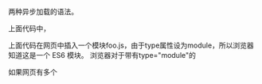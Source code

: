 两种异步加载的语法。

<script src="path/to/myModule.js" defer></script>
<script src="path/to/myModule.js" async></script>
上面代码中，<script>标签打开defer或async属性，脚本就会异步加载。渲染引擎遇到这一行命令，就会开始下载外部脚本，但不会等它下载和执行，而是直接执行后面的命令。

defer与async的区别是：defer要等到整个页面在内存中正常渲染结束（DOM 结构完全生成，以及其他脚本执行完成），才会执行；async一旦下载完，渲染引擎就会中断渲染，执行这个脚本以后，再继续渲染。一句话，defer是“渲染完再执行”，async是“下载完就执行”。另外，如果有多个defer脚本，会按照它们在页面出现的顺序加载，而多个async脚本是不能保证加载顺序的。

加载规则
浏览器加载 ES6 模块，也使用<script>标签，但是要加入type="module"属性。

<script type="module" src="./foo.js"></script>
上面代码在网页中插入一个模块foo.js，由于type属性设为module，所以浏览器知道这是一个 ES6 模块。
浏览器对于带有type="module"的<script>，都是异步加载，不会造成堵塞浏览器，即等到整个页面渲染完，再执行模块脚本，等同于打开了<script>标签的defer属性。

<script type="module" src="./foo.js"></script>
<!-- 等同于 -->
<script type="module" src="./foo.js" defer></script>
如果网页有多个<script type="module">，它们会按照在页面出现的顺序依次执行。
<script>标签的async属性也可以打开，这时只要加载完成，渲染引擎就会中断渲染立即执行。执行完成后，再恢复渲染。

对于外部的模块脚本（上例是foo.js），有几点需要注意。

代码是在模块作用域之中运行，而不是在全局作用域运行。模块内部的顶层变量，外部不可见。
模块脚本自动采用严格模式，不管有没有声明use strict。
模块之中，可以使用import命令加载其他模块（.js后缀不可省略，需要提供绝对 URL 或相对 URL），也可以使用export命令输出对外接口。
模块之中，顶层的this关键字返回undefined，而不是指向window。也就是说，在模块顶层使用this关键字，是无意义的。
同一个模块如果加载多次，将只执行一次。
下面是一个示例模块。

import utils from 'https://example.com/js/utils.js';

const x = 1;

console.log(x === window.x); //false
console.log(this === undefined); // true
利用顶层的this等于undefined这个语法点，可以侦测当前代码是否在 ES6 模块之中。


ES6 模块与 CommonJS 模块的差异 § ⇧
它们有三个重大差异。

CommonJS 模块输出的是一个值的拷贝，ES6 模块输出的是值的引用。
CommonJS 模块是运行时加载，ES6 模块是编译时输出接口。
CommonJS 模块的require()是同步加载模块，ES6 模块的import命令是异步加载，有一个独立的模块依赖的解析阶段。

第二个差异是因为 CommonJS 加载的是一个对象（即module.exports属性），该对象只有在脚本运行完才会生成。而 ES6 模块不是对象，它的对外接口只是一种静态定义，在代码静态解析阶段就会生成。

CommonJS 模块输出的是值的拷贝，也就是说，一旦输出一个值，模块内部的变化就影响不到这个值。
// lib.js

```
var counter = 3;
function incCounter() {
  counter++;
}
module.exports = {
  counter: counter,
  incCounter: incCounter,
};
```

上面代码输出内部变量counter和改写这个变量的内部方法incCounter。然后，在main.js里面加载这个模块。

上面代码输出内部变量counter和改写这个变量的内部方法incCounter。然后，在main.js里面加载这个模块。

// main.js
var mod = require('./lib');

console.log(mod.counter);  // 3
mod.incCounter();
console.log(mod.counter); // 3
上面代码说明，lib.js模块加载以后，它的内部变化就影响不到输出的mod.counter了。这是因为mod.counter是一个原始类型的值，会被缓存。除非写成一个函数，才能得到内部变动后的值。

// lib.js
var counter = 3;
function incCounter() {
  counter++;
}
module.exports = {
  get counter() {
    return counter
  },
  incCounter: incCounter,
};
上面代码中，输出的counter属性实际上是一个取值器函数。现在再执行main.js，就可以正确读取内部变量counter的变动了。

$ node main.js
3
4
ES6 模块的运行机制与 CommonJS 不一样。JS 引擎对脚本静态分析的时候，遇到模块加载命令import，就会生成一个只读引用。等到脚本真正执行时，再根据这个只读引用，到被加载的那个模块里面去取值。换句话说，ES6 的import有点像 Unix 系统的“符号连接”，原始值变了，import加载的值也会跟着变。因此，ES6 模块是动态引用，并且不会缓存值，模块里面的变量绑定其所在的模块。

还是举上面的例子。

// lib.js
export let counter = 3;
export function incCounter() {
  counter++;
}

// main.js
import { counter, incCounter } from './lib';
console.log(counter); // 3
incCounter();
console.log(counter); // 4
上面代码说明，ES6 模块输入的变量counter是活的，完全反应其所在模块lib.js内部的变化。
而es6中不会缓存结果，而是动态的去被加载低调模块取值，并且变量总是绑定到所在的模块

Node.js 的模块加载方法 § ⇧
JavaScript 现在有两种模块。一种是 ES6 模块，简称 ESM；另一种是 CommonJS 模块，简称 CJS。CommonJS 模块是 Node.js 专用的，与 ES6 模块不兼容。语法上面，两者最明显的差异是，CommonJS 模块使用require()和module.exports，ES6 模块使用import和export。
它们采用不同的加载方案。从 Node.js v13.2 版本开始，Node.js 已经默认打开了 ES6 模块支持。
Node.js 要求 ES6 模块采用.mjs后缀文件名。也就是说，只要脚本文件里面使用import或者export命令，那么就必须采用.mjs后缀名。Node.js 遇到.mjs文件，就认为它是 ES6 模块，默认启用严格模式，不必在每个模块文件顶部指定"use strict"。
如果不希望将后缀名改成.mjs，可以在项目的package.json文件中，指定type字段为module。

{
   "type": "module"
}
一旦设置了以后，该目录里面的 JS 脚本，就被解释用 ES6 模块。

# 解释成 ES6 模块
$ node my-app.js

如果这时还要使用 CommonJS 模块，那么需要将 CommonJS 脚本的后缀名都改成.cjs。如果没有type字段，或者type字段为commonjs，则.js脚本会被解释成 CommonJS 模块。

总结为一句话：.mjs文件总是以 ES6 模块加载，.cjs文件总是以 CommonJS 模块加载，.js文件的加载取决于package.json里面type字段的设置。

注意，ES6 模块与 CommonJS 模块尽量不要混用。require命令不能加载.mjs文件，会报错，只有import命令才可以加载.mjs文件。反过来，.mjs文件里面也不能使用require命令，必须使用import。

package.json 的 main 字段
package.json文件有两个字段可以指定模块的入口文件：main和exports。比较简单的模块，可以只使用main字段，指定模块加载的入口文件。

// ./node_modules/es-module-package/package.json
{
  "type": "module",
  "main": "./src/index.js"
}
上面代码指定项目的入口脚本为./src/index.js，它的格式为 ES6 模块。如果没有type字段，index.js就会被解释为 CommonJS 模块。

然后，import命令就可以加载这个模块。

// ./my-app.mjs

import { something } from 'es-module-package';
// 实际加载的是 ./node_modules/es-module-package/src/index.js
上面代码中，运行该脚本以后，Node.js 就会到./node_modules目录下面，寻找es-module-package模块，然后根据该模块package.json的main字段去执行入口文件。

这时，如果用 CommonJS 模块的require()命令去加载es-module-package模块会报错，因为 CommonJS 模块不能处理export命令。

package.json 的 exports 字段
exports字段的优先级高于main字段。它有多种用法。


（1）子目录别名

package.json文件的exports字段可以指定脚本或子目录的别名。

// ./node_modules/es-module-package/package.json
{
  "exports": {
    "./submodule": "./src/submodule.js"
  }
}
上面的代码指定src/submodule.js别名为submodule，然后就可以从别名加载这个文件。

import submodule from 'es-module-package/submodule';
// 加载 ./node_modules/es-module-package/src/submodule.js
下面是子目录别名的例子。

// ./node_modules/es-module-package/package.json
{
  "exports": {
    "./features/": "./src/features/"
  }
}

import feature from 'es-module-package/features/x.js';
// 加载 ./node_modules/es-module-package/src/features/x.js
如果没有指定别名，就不能用“模块+脚本名”这种形式加载脚本。

// 报错
import submodule from 'es-module-package/private-module.js';

// 不报错
import submodule from './node_modules/es-module-package/private-module.js';

（2）main 的别名

exports字段的别名如果是.，就代表模块的主入口，优先级高于main字段，并且可以直接简写成exports字段的值。

{
  "exports": {
    ".": "./main.js"
  }
}

// 等同于
{
  "exports": "./main.js"
}
由于exports字段只有支持 ES6 的 Node.js 才认识，所以可以用来兼容旧版本的 Node.js。

{
  "main": "./main-legacy.cjs",
  "exports": {
    ".": "./main-modern.cjs"
  }
}
上面代码中，老版本的 Node.js （不支持 ES6 模块）的入口文件是main-legacy.cjs，新版本的 Node.js 的入口文件是main-modern.cjs。

（3）条件加载

利用.这个别名，可以为 ES6 模块和 CommonJS 指定不同的入口。目前，这个功能需要在 Node.js 运行的时候，打开--experimental-conditional-exports标志。

{
  "type": "module",
  "exports": {
    ".": {
      "require": "./main.cjs",
      "default": "./main.js"
    }
  }
}
上面代码中，别名.的require条件指定require()命令的入口文件（即 CommonJS 的入口），default条件指定其他情况的入口（即 ES6 的入口）。

上面的写法可以简写如下。

{
  "exports": {
    "require": "./main.cjs",
    "default": "./main.js"
  }
}
注意，如果同时还有其他别名，就不能采用简写，否则或报错。

{
  // 报错
  "exports": {
    "./feature": "./lib/feature.js",
    "require": "./main.cjs",
    "default": "./main.js"
  }
}

CommonJS 模块加载 ES6 模块
CommonJS 的require()命令不能加载 ES6 模块，会报错，只能使用import()这个方法加载。

(async () => {
  await import('./my-app.mjs');
})();
上面代码可以在 CommonJS 模块中运行。

require()不支持 ES6 模块的一个原因是，它是同步加载，而 ES6 模块内部可以使用顶层await命令，导致无法被同步加载。

ES6 模块加载 CommonJS 模块
ES6 模块的import命令可以加载 CommonJS 模块，但是只能整体加载，不能只加载单一的输出项。

// 正确
import packageMain from 'commonjs-package';

// 报错
import { method } from 'commonjs-package';
这是因为 ES6 模块需要支持静态代码分析，而 CommonJS 模块的输出接口是module.exports，是一个对象，无法被静态分析，所以只能整体加载。

加载单一的输出项，可以写成下面这样。

import packageMain from 'commonjs-package';
const { method } = packageMain;
还有一种变通的加载方法，就是使用 Node.js 内置的module.createRequire()方法。

// cjs.cjs
module.exports = 'cjs';

// esm.mjs
import { createRequire } from 'module';

const require = createRequire(import.meta.url);

const cjs = require('./cjs.cjs');
cjs === 'cjs'; // true
上面代码中，ES6 模块通过module.createRequire()方法可以加载 CommonJS 模块。但是，这种写法等于将 ES6 和 CommonJS 混在一起了，所以不建议使用。
同时支持两种格式的模块
一个模块同时要支持 CommonJS 和 ES6 两种格式，也很容易。

如果原始模块是 ES6 格式，那么需要给出一个整体输出接口，比如export default obj，使得 CommonJS 可以用import()进行加载。

如果原始模块是 CommonJS 格式，那么可以加一个包装层。

import cjsModule from '../index.js';
export const foo = cjsModule.foo;
上面代码先整体输入 CommonJS 模块，然后再根据需要输出具名接口。

你可以把这个文件的后缀名改为.mjs，或者将它放在一个子目录，再在这个子目录里面放一个单独的package.json文件，指明{ type: "module" }。

另一种做法是在package.json文件的exports字段，指明两种格式模块各自的加载入口。

"exports"：{
  "require": "./index.js"，
  "import": "./esm/wrapper.js"
}
上面代码指定require()和import，加载该模块会自动切换到不一样的入口文件。

Node.js 的内置模块
Node.js 的内置模块可以整体加载，也可以加载指定的输出项。

// 整体加载
import EventEmitter from 'events';
const e = new EventEmitter();

// 加载指定的输出项
import { readFile } from 'fs';
readFile('./foo.txt', (err, source) => {
  if (err) {
    console.error(err);
  } else {
    console.log(source);
  }
});

加载路径
ES6 模块的加载路径必须给出脚本的完整路径，不能省略脚本的后缀名。import命令和package.json文件的main字段如果省略脚本的后缀名，会报错。

// ES6 模块中将报错
import { something } from './index';
为了与浏览器的import加载规则相同，Node.js 的.mjs文件支持 URL 路径。

import './foo.mjs?query=1'; // 加载 ./foo 传入参数 ?query=1
上面代码中，脚本路径带有参数?query=1，Node 会按 URL 规则解读。同一个脚本只要参数不同，就会被加载多次，并且保存成不同的缓存。由于这个原因，只要文件名中含有:、%、#、?等特殊字符，最好对这些字符进行转义。

目前，Node.js 的import命令只支持加载本地模块（file:协议）和data:协议，不支持加载远程模块。另外，脚本路径只支持相对路径，不支持绝对路径（即以/或//开头的路径）。


内部变量
ES6 模块应该是通用的，同一个模块不用修改，就可以用在浏览器环境和服务器环境。为了达到这个目标，Node.js 规定 ES6 模块之中不能使用 CommonJS 模块的特有的一些内部变量。

首先，就是this关键字。ES6 模块之中，顶层的this指向undefined；CommonJS 模块的顶层this指向当前模块，这是两者的一个重大差异。

其次，以下这些顶层变量在 ES6 模块之中都是不存在的。

arguments
require
module
exports
__filename
__dirname

循环加载
“循环加载”（circular dependency）指的是，a脚本的执行依赖b脚本，而b脚本的执行又依赖a脚本。
通常，“循环加载”表示存在强耦合，如果处理不好，还可能导致递归加载，使得程序无法执行，因此应该避免出现。
但是实际上，这是很难避免的，尤其是依赖关系复杂的大项目，很容易出现a依赖b，b依赖c，c又依赖a这样的情况。这意味着，模块加载机制必须考虑“循环加载”的情况。
对于 JavaScript 语言来说，目前最常见的两种模块格式 CommonJS 和 ES6，处理“循环加载”的方法是不一样的，返回的结果也不一样。

CommonJS 的一个模块，就是一个脚本文件。require命令第一次加载该脚本，就会执行整个脚本，然后在内存生成一个对象。

{
  id: '...',
  exports: { ... },
  loaded: true,
  ...
}
上面代码就是 Node 内部加载模块后生成的一个对象。该对象的id属性是模块名，exports属性是模块输出的各个接口，loaded属性是一个布尔值，表示该模块的脚本是否执行完毕。其他还有很多属性，这里都省略了。

以后需要用到这个模块的时候，就会到exports属性上面取值。即使再次执行require命令，也不会再次执行该模块，而是到缓存之中取值。也就是说，CommonJS 模块无论加载多少次，都只会在第一次加载时运行一次，以后再加载，就返回第一次运行的结果，除非手动清除系统缓存。

CommonJS 模块的重要特性是加载时执行，即脚本代码在require的时候，就会全部执行。一旦出现某个模块被"循环加载"，就只输出已经执行的部分，还未执行的部分不会输出。另外，由于 CommonJS 模块遇到循环加载时，返回的是当前已经执行的部分的值，而不是代码全部执行后的值，两者可能会有差异。所以，输入变量的时候，必须非常小心。所以要尽量整体全部加载


ES6 模块的循环加载
ES6 处理“循环加载”与 CommonJS 有本质的不同。ES6 模块是动态引用，如果使用import从一个模块加载变量（即import foo from 'foo'），那些变量不会被缓存，而是成为一个指向被加载模块的引用，需要开发者自己保证，真正取值的时候能够取到值。